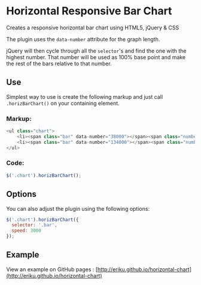 # Horizontal Responsive Bar Chart

Creates a responsive horizontal bar chart using HTML5, jQuery &amp; CSS

The plugin uses the `data-number` attribute for the graph length.

jQuery will then cycle through all the `selector`'s and find the one with the highest number. That number will be used as 100% base point and make the rest of the bars relative to that number.

## Use

Simplest way to use is create the following markup and just call <code>.horizBarChart()</code> on your containing element.

### Markup:

```javascript
<ul class="chart">
	<li><span class="bar" data-number="38000"></span><span class="number">38,000</span></li>
	<li><span class="bar" data-number="134000"></span><span class="number">134,000</span></li>
</ul>
```

### Code:

```javascript
$('.chart').horizBarChart();
```

## Options

You can also adjust the plugin using the following options:

```javascript
$('.chart').horizBarChart({
  selector: '.bar',
  speed: 3000
});
```

## Example

View an example on GitHub pages : [http://eriku.github.io/horizontal-chart](http://eriku.github.io/horizontal-chart)